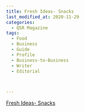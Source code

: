 ```yaml
---
title: Fresh Ideas- Snacks
last_modified_at: 2020-11-29
categories:
  - QSR Magazine
tags:
  - Food
  - Business
  - Guide
  - Profile
  - Business-to-Business
  - Writer
  - Editorial 



---
```


[Fresh Ideas- Snacks](http://www.ourdigitalmags.com/publication/?i=647261&ver=html5&p=21)
